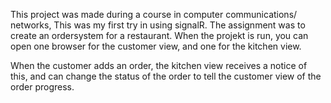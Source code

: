 This project was made during a course in computer communications/ networks,
This was my first try in using signalR. The assignment was to create an ordersystem for a restaurant.
When the projekt is run, you can open one browser for the customer view, and one for the kitchen view.

When the customer adds an order, the kitchen view receives a notice of this, and can change the status
of the order to tell the customer view of the order progress. 
